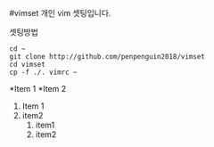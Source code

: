 #vimset
개인 vim 셋팅입니다. 

셋팅방법
```
cd ~
git clone http://github.com/penpenguin2018/vimset
cd vimset
cp -f ./. vimrc ~
```

*Item 1
*Item 2

1. Item 1
1. item2
	1. item1
	1. item2
